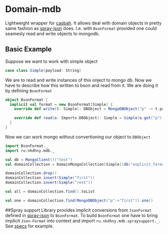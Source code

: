 # Domain-mdb

Lightweight wrapper for [casbah](https://github.com/nkdhny/domain-mdb.git). It allows deal with domain objects in pretty same fashion as [spray-json](https://github.com/spray/spray-json) does.
I.e. with `BsonFormat` provided one could seamesly read and write objects to mongodb.

## Basic Example

Suppose we want to work  with simple object
```scala
case class Simple(payload: String)
```
We are to read and write instances of this onject to mongo db. Now we have to describe how this written to bson and read from it. We are doing it by  defining `BsonFormat`

```scala
object BsonFormat {
  implicit val format = new BsonFormat[Simple] {
	override def write(t: Simple): DBObject = MongoDBObject("p" -> t.payload)

	override def read(o: Imports.DBObject): Simple = Simple(o.get("p").asInstanceOf[String])
  }
}
```

Now we can work mongo without convertioning our object to `DBObject`

```scala
import BsonFormat._
import ru.nkdhny.mdb._ 

val db = MongoClient()("test")
val domainCollection = DomainMongoCollection[Simple](db("explicit_format"))

domainCollection.drop()
domainCollection.insert(Simple("first"))
domainCollection.insert(Simple("rest"))

val all = domainCollection.find().toList

val one = domainCollection.find(MongoDBObject("p"->"first")).one()
```

##Spray support
Library provides implicit conversions from `JsonFormat` defined in [spray-json](https://github.com/spray/spray-json) to `BsonFormat`. 
To build `BsonFormat` one have to bring implicit `Json-Format` into context and import `ru.nkdhny.mdb.spraysupport._`. See [specs](./src/test/scala/ru/nkdhny/mdb/DomainMongoCollectionTest.scala) for example.
